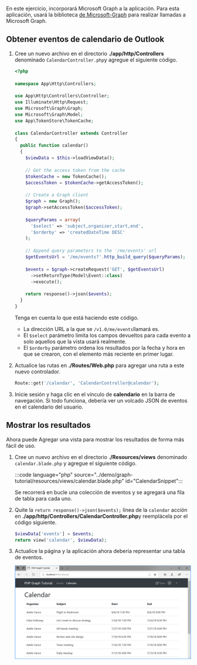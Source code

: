 <!-- markdownlint-disable MD002 MD041 -->

En este ejercicio, incorporará Microsoft Graph a la aplicación. Para esta aplicación, usará la biblioteca [de Microsoft-Graph](https://github.com/microsoftgraph/msgraph-sdk-php) para realizar llamadas a Microsoft Graph.

## <a name="get-calendar-events-from-outlook"></a>Obtener eventos de calendario de Outlook

1. Cree un nuevo archivo en el directorio **./app/http/Controllers** denominado `CalendarController.php`y agregue el siguiente código.

    ```php
    <?php

    namespace App\Http\Controllers;

    use App\Http\Controllers\Controller;
    use Illuminate\Http\Request;
    use Microsoft\Graph\Graph;
    use Microsoft\Graph\Model;
    use App\TokenStore\TokenCache;

    class CalendarController extends Controller
    {
      public function calendar()
      {
        $viewData = $this->loadViewData();

        // Get the access token from the cache
        $tokenCache = new TokenCache();
        $accessToken = $tokenCache->getAccessToken();

        // Create a Graph client
        $graph = new Graph();
        $graph->setAccessToken($accessToken);

        $queryParams = array(
          '$select' => 'subject,organizer,start,end',
          '$orderby' => 'createdDateTime DESC'
        );

        // Append query parameters to the '/me/events' url
        $getEventsUrl = '/me/events?'.http_build_query($queryParams);

        $events = $graph->createRequest('GET', $getEventsUrl)
          ->setReturnType(Model\Event::class)
          ->execute();

        return response()->json($events);
      }
    }
    ```

    Tenga en cuenta lo que está haciendo este código.

    - La dirección URL a la que se `/v1.0/me/events`llamará es.
    - El `$select` parámetro limita los campos devueltos para cada evento a solo aquellos que la vista usará realmente.
    - El `$orderby` parámetro ordena los resultados por la fecha y hora en que se crearon, con el elemento más reciente en primer lugar.

1. Actualice las rutas en **./Routes/Web.php** para agregar una ruta a este nuevo controlador.

    ```php
    Route::get('/calendar', 'CalendarController@calendar');
    ```

1. Inicie sesión y haga clic en el vínculo de **calendario** en la barra de navegación. Si todo funciona, debería ver un volcado JSON de eventos en el calendario del usuario.

## <a name="display-the-results"></a>Mostrar los resultados

Ahora puede Agregar una vista para mostrar los resultados de forma más fácil de uso.

1. Cree un nuevo archivo en el directorio **./Resources/views** denominado `calendar.blade.php` y agregue el siguiente código.

    :::code language="php" source="../demo/graph-tutorial/resources/views/calendar.blade.php" id="CalendarSnippet":::

    Se recorrerá en bucle una colección de eventos y se agregará una fila de tabla para cada uno.

1. Quite la `return response()->json($events);` línea de la `calendar` acción en **./app/http/Controllers/CalendarController.php**y reemplácela por el código siguiente.

    ```php
    $viewData['events'] = $events;
    return view('calendar', $viewData);
    ```

1. Actualice la página y la aplicación ahora debería representar una tabla de eventos.

    ![Captura de pantalla de la tabla de eventos](./images/add-msgraph-01.png)

